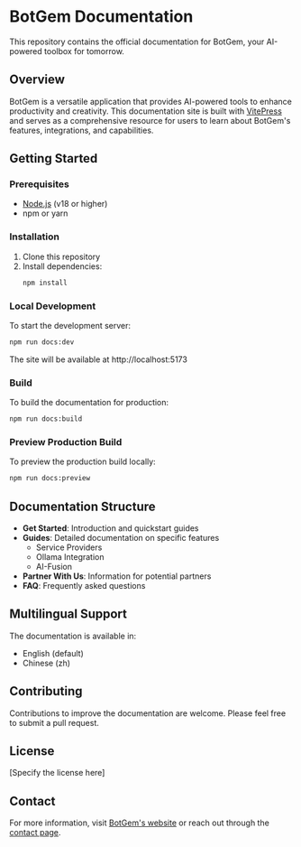 # BotGem Documentation

This repository contains the official documentation for BotGem, your AI-powered toolbox for tomorrow.

## Overview

BotGem is a versatile application that provides AI-powered tools to enhance productivity and creativity. This documentation site is built with [VitePress](https://vitepress.dev/) and serves as a comprehensive resource for users to learn about BotGem's features, integrations, and capabilities.

## Getting Started

### Prerequisites

- [Node.js](https://nodejs.org/) (v18 or higher)
- npm or yarn

### Installation

1. Clone this repository
2. Install dependencies:
   ```bash
   npm install
   ```

### Local Development

To start the development server:

```bash
npm run docs:dev
```

The site will be available at http://localhost:5173

### Build

To build the documentation for production:

```bash
npm run docs:build
```

### Preview Production Build

To preview the production build locally:

```bash
npm run docs:preview
```

## Documentation Structure

- **Get Started**: Introduction and quickstart guides
- **Guides**: Detailed documentation on specific features
  - Service Providers
  - Ollama Integration
  - AI-Fusion
- **Partner With Us**: Information for potential partners
- **FAQ**: Frequently asked questions

## Multilingual Support

The documentation is available in:
- English (default)
- Chinese (zh)

## Contributing

Contributions to improve the documentation are welcome. Please feel free to submit a pull request.

## License

[Specify the license here]

## Contact

For more information, visit [BotGem's website](https://botgem.com) or reach out through the [contact page](https://docs.botgem.com/contact).
